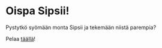 # Oispa Sipsii!
Pystytkö syömään monta Sipsii ja tekemään niistä parempia?

Pelaa [täällä](https://oispasipsii.tk/)!
